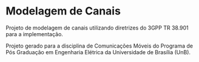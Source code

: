 # Modelagem de Canais
Projeto de modelagem de canais utilizando diretrizes do 3GPP TR 38.901 para a implementação.

Projeto gerado para a disciplina de Comunicações Móveis do Programa de Pós Graduação em Engenharia Elétrica da Universidade de Brasília (UnB).
